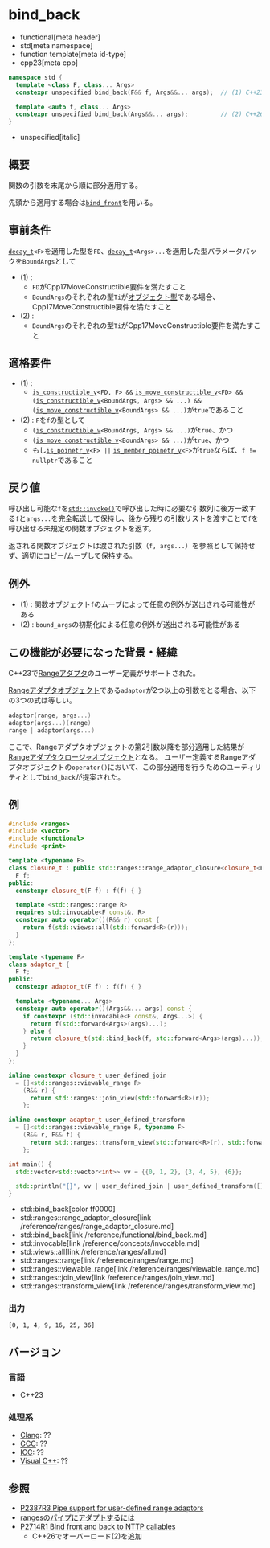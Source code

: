 # bind_back
* functional[meta header]
* std[meta namespace]
* function template[meta id-type]
* cpp23[meta cpp]

```cpp
namespace std {
  template <class F, class... Args>
  constexpr unspecified bind_back(F&& f, Args&&... args);  // (1) C++23

  template <auto f, class... Args>
  constexpr unspecified bind_back(Args&&... args);         // (2) C++26
}
```
* unspecified[italic]

## 概要
関数の引数を末尾から順に部分適用する。

先頭から適用する場合は[`bind_front`](bind_front.md)を用いる。


## 事前条件
[`decay_t`](/reference/type_traits/decay.md)`<F>`を適用した型を`FD`、[`decay_t`](/reference/type_traits/decay.md)`<Args>...`を適用した型パラメータパックを`BoundArgs`として

- (1) : 
    - `FD`がCpp17MoveConstructible要件を満たすこと
    - `BoundArgs`のそれぞれの型`Ti`が[オブジェクト型](/reference/type_traits/is_object.md)である場合、Cpp17MoveConstructible要件を満たすこと
- (2) :
    - `BoundArgs`のそれぞれの型`Ti`がCpp17MoveConstructible要件を満たすこと


## 適格要件
- (1) :
    - [`is_constructible_v`](/reference/type_traits/is_constructible.md)`<FD, F> &&` [`is_move_constructible_v`](/reference/type_traits/is_move_constructible.md)`<FD> &&` `(`[`is_constructible_v`](/reference/type_traits/is_constructible.md)`<BoundArgs, Args> && ...) &&` `(`[`is_move_constructible_v`](/reference/type_traits/is_move_constructible.md)`<BoundArgs> && ...)`が`true`であること
- (2) : `F`を`f`の型として
    - `(`[`is_constructible_v`](/reference/type_traits/is_constructible.md)`<BoundArgs, Args> && ...)`が`true`、かつ
    - `(`[`is_move_constructible_v`](/reference/type_traits/is_move_constructible.md)`<BoundArgs> && ...)`が`true`、かつ
    - もし[`is_poinetr_v`](/reference/type_traits/is_pointer.md)`<F> ||` [`is_member_poinetr_v`](/reference/type_traits/is_member_pointer.md)`<F>`が`true`ならば、`f != nullptr`であること


## 戻り値

呼び出し可能な`f`を[`std::invoke()`](invoke.md)で呼び出した時に必要な引数列に後方一致する`f`と`args...`を完全転送して保持し、後から残りの引数リストを渡すことで`f`を呼び出せる未規定の関数オブジェクトを返す。

返される関数オブジェクトは渡された引数（`f, args...`）を参照として保持せず、適切にコピー/ムーブして保持する。


## 例外
- (1) : 関数オブジェクト`f`のムーブによって任意の例外が送出される可能性がある
- (2) : `bound_args`の初期化による任意の例外が送出される可能性がある


## この機能が必要になった背景・経緯

C++23で[Rangeアダプタ](/reference/ranges/range.md)のユーザー定義がサポートされた。

[Rangeアダプタオブジェクト](/reference/ranges/range.md)である`adaptor`が2つ以上の引数をとる場合、以下の3つの式は等しい。

```cpp
adaptor(range, args...)
adaptor(args...)(range)
range | adaptor(args...)
```

ここで、Rangeアダプタオブジェクトの第2引数以降を部分適用した結果が[Rangeアダプタクロージャオブジェクト](/reference/ranges/range.md)となる。
ユーザー定義するRangeアダプタオブジェクトの`operator()`において、この部分適用を行うためのユーティリティとして`bind_back`が提案された。

## 例
```cpp example
#include <ranges>
#include <vector>
#include <functional>
#include <print>

template <typename F>
class closure_t : public std::ranges::range_adaptor_closure<closure_t<F>> {
  F f;
public:
  constexpr closure_t(F f) : f(f) { }

  template <std::ranges::range R>
  requires std::invocable<F const&, R>
  constexpr auto operator()(R&& r) const {
    return f(std::views::all(std::forward<R>(r)));
  }
};

template <typename F>
class adaptor_t {
  F f;
public:
  constexpr adaptor_t(F f) : f(f) { }

  template <typename... Args>
  constexpr auto operator()(Args&&... args) const {
    if constexpr (std::invocable<F const&, Args...>) {
      return f(std::forward<Args>(args)...);
    } else {
      return closure_t(std::bind_back(f, std::forward<Args>(args)...));
    }
  }
};

inline constexpr closure_t user_defined_join
  = []<std::ranges::viewable_range R>
    (R&& r) {
      return std::ranges::join_view(std::forward<R>(r));
    };

inline constexpr adaptor_t user_defined_transform
  = []<std::ranges::viewable_range R, typename F>
    (R&& r, F&& f) {
      return std::ranges::transform_view(std::forward<R>(r), std::forward<F>(f));
    };

int main() {
  std::vector<std::vector<int>> vv = {{0, 1, 2}, {3, 4, 5}, {6}};

  std::println("{}", vv | user_defined_join | user_defined_transform([](int x){ return x * x; }));
}
```
* std::bind_back[color ff0000]
* std::ranges::range_adaptor_closure[link /reference/ranges/range_adaptor_closure.md]
* std::bind_back[link /reference/functional/bind_back.md]
* std::invocable[link /reference/concepts/invocable.md]
* std::views::all[link /reference/ranges/all.md]
* std::ranges::range[link /reference/ranges/range.md]
* std::ranges::viewable_range[link /reference/ranges/viewable_range.md]
* std::ranges::join_view[link /reference/ranges/join_view.md]
* std::ranges::transform_view[link /reference/ranges/transform_view.md]

### 出力
```
[0, 1, 4, 9, 16, 25, 36]
```

## バージョン
### 言語
- C++23

### 処理系
- [Clang](/implementation.md#clang): ??
- [GCC](/implementation.md#gcc): ??
- [ICC](/implementation.md#icc): ??
- [Visual C++](/implementation.md#visual_cpp): ??


## 参照
- [P2387R3 Pipe support for user-defined range adaptors](https://www.open-std.org/jtc1/sc22/wg21/docs/papers/2021/p2387r3.html#nanorange)
- [rangesのパイプにアダプトするには](https://onihusube.hatenablog.com/entry/2022/04/24/010041)
- [P2714R1 Bind front and back to NTTP callables](https://open-std.org/jtc1/sc22/wg21/docs/papers/2023/p2714r1.html)
    - C++26でオーバーロード(2)を追加
